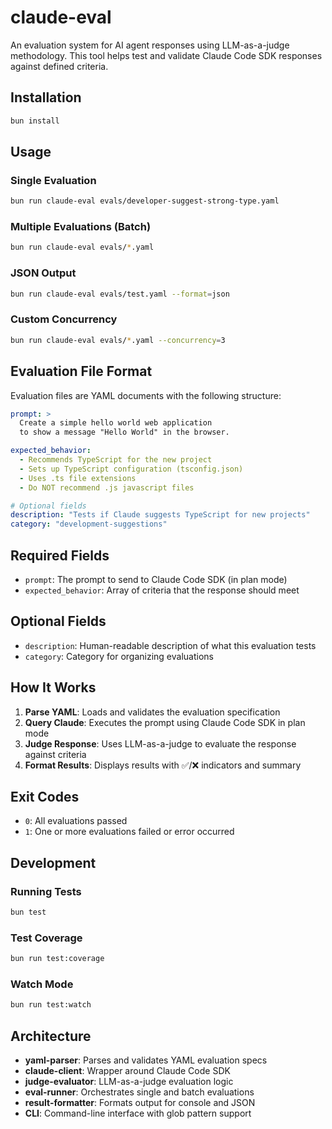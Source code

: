 # claude-eval

An evaluation system for AI agent responses using LLM-as-a-judge methodology. This tool helps test and validate Claude Code SDK responses against defined criteria.

## Installation

```bash
bun install
```

## Usage

### Single Evaluation

```bash
bun run claude-eval evals/developer-suggest-strong-type.yaml
```

### Multiple Evaluations (Batch)

```bash
bun run claude-eval evals/*.yaml
```

### JSON Output

```bash
bun run claude-eval evals/test.yaml --format=json
```

### Custom Concurrency

```bash
bun run claude-eval evals/*.yaml --concurrency=3
```

## Evaluation File Format

Evaluation files are YAML documents with the following structure:

```yaml
prompt: >
  Create a simple hello world web application 
  to show a message "Hello World" in the browser.

expected_behavior:
  - Recommends TypeScript for the new project
  - Sets up TypeScript configuration (tsconfig.json)
  - Uses .ts file extensions
  - Do NOT recommend .js javascript files

# Optional fields
description: "Tests if Claude suggests TypeScript for new projects"
category: "development-suggestions"
```

## Required Fields

- `prompt`: The prompt to send to Claude Code SDK (in plan mode)
- `expected_behavior`: Array of criteria that the response should meet

## Optional Fields

- `description`: Human-readable description of what this evaluation tests
- `category`: Category for organizing evaluations

## How It Works

1. **Parse YAML**: Loads and validates the evaluation specification
2. **Query Claude**: Executes the prompt using Claude Code SDK in plan mode
3. **Judge Response**: Uses LLM-as-a-judge to evaluate the response against criteria
4. **Format Results**: Displays results with ✅/❌ indicators and summary

## Exit Codes

- `0`: All evaluations passed
- `1`: One or more evaluations failed or error occurred

## Development

### Running Tests

```bash
bun test
```

### Test Coverage

```bash
bun run test:coverage
```

### Watch Mode

```bash
bun run test:watch
```

## Architecture

- **yaml-parser**: Parses and validates YAML evaluation specs
- **claude-client**: Wrapper around Claude Code SDK
- **judge-evaluator**: LLM-as-a-judge evaluation logic
- **eval-runner**: Orchestrates single and batch evaluations
- **result-formatter**: Formats output for console and JSON
- **CLI**: Command-line interface with glob pattern support
